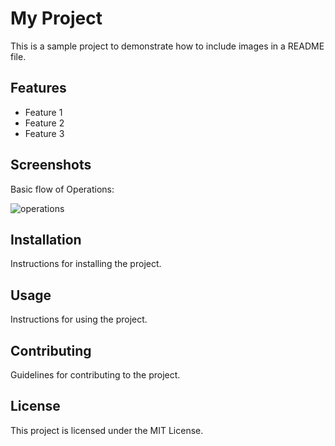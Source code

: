 # My Project

This is a sample project to demonstrate how to include images in a README file.

## Features

- Feature 1
- Feature 2
- Feature 3

## Screenshots

Basic flow of Operations:

![operations](https://drive.google.com/file/d/18wexlMVerPZ0SwJ957bHNlBuH7GGulYK/view?usp=drive_link)

## Installation

Instructions for installing the project.

## Usage

Instructions for using the project.

## Contributing

Guidelines for contributing to the project.

## License

This project is licensed under the MIT License.